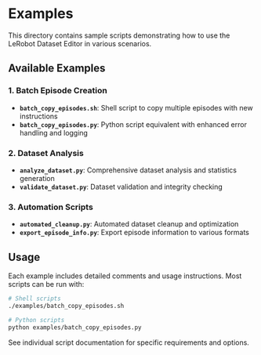 # Examples

This directory contains sample scripts demonstrating how to use the LeRobot Dataset Editor in various scenarios.

## Available Examples

### 1. Batch Episode Creation

- **`batch_copy_episodes.sh`**: Shell script to copy multiple episodes with new instructions
- **`batch_copy_episodes.py`**: Python script equivalent with enhanced error handling and logging

### 2. Dataset Analysis

- **`analyze_dataset.py`**: Comprehensive dataset analysis and statistics generation
- **`validate_dataset.py`**: Dataset validation and integrity checking

### 3. Automation Scripts

- **`automated_cleanup.py`**: Automated dataset cleanup and optimization
- **`export_episode_info.py`**: Export episode information to various formats

## Usage

Each example includes detailed comments and usage instructions. Most scripts can be run with:

```bash
# Shell scripts
./examples/batch_copy_episodes.sh

# Python scripts  
python examples/batch_copy_episodes.py
```

See individual script documentation for specific requirements and options.